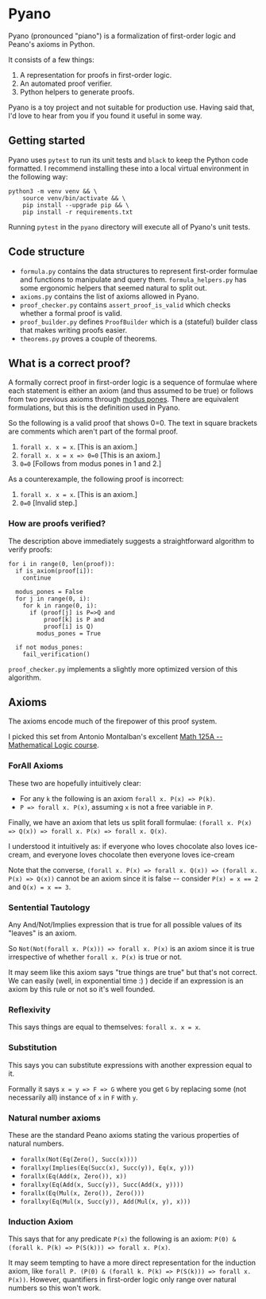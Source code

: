 # Pyano

Pyano (pronounced "piano") is a formalization of first-order logic and Peano's
axioms in Python.

It consists of a few things:

1. A representation for proofs in first-order logic.
2. An automated proof verifier.
3. Python helpers to generate proofs.

Pyano is a toy project and not suitable for production use.  Having said that,
I'd love to hear from you if you found it useful in some way.

## Getting started

Pyano uses `pytest` to run its unit tests and `black` to keep the Python code
formatted.  I recommend installing these into a local virtual environment in the
following way:

```
python3 -m venv venv && \
	source venv/bin/activate && \
	pip install --upgrade pip && \
	pip install -r requirements.txt
```

Running `pytest` in the `pyano` directory will execute all of Pyano's unit
tests.

## Code structure

* `formula.py` contains the data structures to represent first-order formulae
  and functions to manipulate and query them.  `formula_helpers.py` has some
  ergonomic helpers that seemed natural to split out.
* `axioms.py` contains the list of axioms allowed in Pyano.
* `proof_checker.py` contains `assert_proof_is_valid` which checks whether a
  formal proof is valid.
* `proof_builder.py` defines `ProofBuilder` which is a (stateful) builder class
  that makes writing proofs easier.
* `theorems.py` proves a couple of theorems.

## What is a correct proof?

A formally correct proof in first-order logic is a sequence of formulae where
each statement is either an axiom (and thus assumed to be true) or follows from
two previous axioms through [modus
pones](https://en.wikipedia.org/wiki/Modus_ponens).  There are equivalent
formulations, but this is the definition used in Pyano.

So the following is a valid proof that shows 0=0.  The text in square brackets
are comments which aren't part of the formal proof.

1. `forall x. x = x`.  [This is an axiom.]
2. `forall x. x = x => 0=0`  [This is an axiom.]
3. `0=0` [Follows from modus pones in 1 and 2.]

As a counterexample, the following proof is incorrect:

1. `forall x. x = x`.  [This is an axiom.]
2. `0=0` [Invalid step.]

### How are proofs verified?

The description above immediately suggests a straightforward algorithm to verify
proofs:

```
for i in range(0, len(proof)):
  if is_axiom(proof[i]):
    continue

  modus_pones = False
  for j in range(0, i):
    for k in range(0, i):
      if (proof[j] is P=>Q and
          proof[k] is P and
          proof[i] is Q)
        modus_pones = True

  if not modus_pones:
    fail_verification()
```

`proof_checker.py` implements a slightly more optimized version of this
algorithm.

## Axioms

The axioms encode much of the firepower of this proof system.

I picked this set from Antonio Montalban's excellent [Math 125A -- Mathematical
Logic
course](https://www.youtube.com/playlist?list=PLjJhPCaCziSRSUtQiTA_yx5TJ76G_EqUJ).

### ForAll Axioms

These two are hopefully intuitively clear:

* For any `k` the following is an axiom `forall x. P(x) => P(k)`.
* `P => forall x. P(x)`, assuming `x` is not a free variable in `P`.

Finally, we have an axiom that lets us split forall formulae: `(forall x. P(x)
=> Q(x)) => forall x. P(x) => forall x. Q(x)`.

I understood it intuitively as: if everyone who loves chocolate also loves
ice-cream, and everyone loves chocolate then everyone loves ice-cream

Note that the converse, `(forall x. P(x) => forall x. Q(x)) => (forall x. P(x)
=> Q(x))` cannot be an axiom since it is false -- consider `P(x) = x == 2` and
`Q(x) = x == 3`.

### Sentential Tautology

Any And/Not/Implies expression that is true for all possible values of its
"leaves" is an axiom.

So `Not(Not(forall x. P(x))) => forall x. P(x)` is an axiom since it is true
irrespective of whether `forall x. P(x)` is true or not.

It may seem like this axiom says "true things are true" but that's not correct.
We can easily (well, in exponential time :) ) decide if an expression is an
axiom by this rule or not so it's well founded.

### Reflexivity

This says things are equal to themselves: `forall x. x = x`.

### Substitution

This says you can substitute expressions with another expression equal to it.

Formally it says `x = y => F => G` where you get `G` by replacing some (not
necessarily all) instance of `x` in `F` with `y`.

### Natural number axioms

These are the standard Peano axioms stating the various properties of natural
numbers.

 * `forallx(Not(Eq(Zero(), Succ(x))))`
 * `forallxy(Implies(Eq(Succ(x), Succ(y)), Eq(x, y)))`
 * `forallx(Eq(Add(x, Zero()), x))`
 * `forallxy(Eq(Add(x, Succ(y)), Succ(Add(x, y))))`
 * `forallx(Eq(Mul(x, Zero()), Zero()))`
 * `forallxy(Eq(Mul(x, Succ(y)), Add(Mul(x, y), x)))`

### Induction Axiom

This says that for any predicate `P(x)` the following is an axiom: `P(0) &
(forall k. P(k) => P(S(k))) => forall x. P(x)`.

It may seem tempting to have a more direct representation for the induction
axiom, like `forall P. (P(0) & (forall k. P(k) => P(S(k))) => forall x. P(x))`.
However, quantifiers in first-order logic only range over natural numbers so
this won't work.
